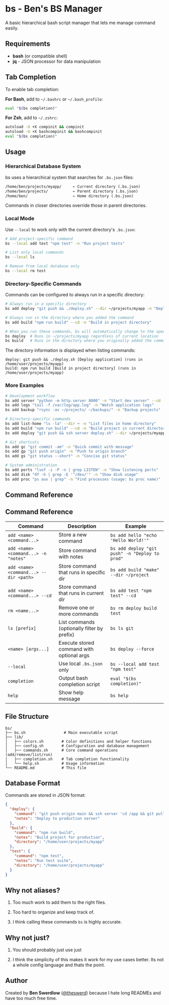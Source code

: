 # bs - Ben's BS Manager

A basic hierarchical bash script manager that lets me manage command easily.

## Requirements

- **bash** (or compatible shell)
- **jq** - JSON processor for data manipulation

## Tab Completion

To enable tab completion:

**For Bash**, add to `~/.bashrc` or `~/.bash_profile`:

```bash
eval "$(bs completion)"
```

**For Zsh**, add to `~/.zshrc`:

```bash
autoload -U +X compinit && compinit
autoload -U +X bashcompinit && bashcompinit
eval "$(bs completion)"
```

## Usage

### Hierarchical Database System

bs uses a hierarchical system that searches for `.bs.json` files:

```txt
/home/ben/projects/myapp/     ← Current directory (.bs.json)
/home/ben/projects/           ← Parent directory (.bs.json)
/home/ben/                    ← Home directory (.bs.json)
```

Commands in closer directories override those in parent directories.

### Local Mode

Use `--local` to work only with the current directory's `.bs.json`:

```bash
# Add project-specific command
bs --local add test "npm test" -n "Run project tests"

# List only local commands
bs --local ls

# Remove from local database only
bs --local rm test
```

### Directory-Specific Commands

Commands can be configured to always run in a specific directory:

```bash
# Always run in a specific directory
bs add deploy "git push && ./deploy.sh" --dir ~/projects/myapp -n "Deploy application"

# Always run in the directory where you added the command
bs add build "npm run build" --cd -n "Build in project directory"

# When you run these commands, bs will automatically change to the specified directory:
bs deploy  # Runs in ~/projects/myapp regardless of current location
bs build   # Runs in the directory where you originally added the command
```

The directory information is displayed when listing commands:

```text
deploy: git push && ./deploy.sh [Deploy application] (runs in /home/user/projects/myapp)
build: npm run build [Build in project directory] (runs in /home/user/projects/myapp)
```

### More Examples

```bash
# Development workflow
bs add server "python -m http.server 8000" -n "Start dev server" --cd
bs add logs "tail -f /var/log/app.log" -n "Watch application logs"
bs add backup "rsync -av ~/projects/ ~/backups/" -n "Backup projects"

# Directory-specific commands
bs add list-home "ls -la" --dir ~ -n "List files in home directory"
bs add build "npm run build" --cd -n "Build project in current directory"
bs add deploy "git push && ssh server deploy.sh" --dir ~/projects/myapp -n "Deploy from project root"

# Git shortcuts
bs add gc "git commit -am" -n "Quick commit with message"
bs add gp "git push origin" -n "Push to origin branch"
bs add gs "git status --short" -n "Concise git status"

# System administration
bs add ports "lsof -i -P -n | grep LISTEN" -n "Show listening ports"
bs add disk "df -h | grep -E '^/dev/'" -n "Show disk usage"
bs add proc "ps aux | grep" -n "Find processes (usage: bs proc name)"
```

## Command Reference

## Command Reference

| Command                                | Description                                 | Example                                        |
| -------------------------------------- | ------------------------------------------- | ---------------------------------------------- |
| `add <name> <command...>`              | Store a new command                         | `bs add hello "echo 'Hello World!'"`           |
| `add <name> <command...> -n "notes"`   | Store command with notes                    | `bs add deploy "git push" -n "Deploy to prod"` |
| `add <name> <command...> --dir <path>` | Store command that runs in specific dir     | `bs add build "make" --dir ~/project`          |
| `add <name> <command...> --cd`         | Store command that runs in current dir      | `bs add test "npm test" --cd`                  |
| `rm <name...>`                         | Remove one or more commands                 | `bs rm deploy build test`                      |
| `ls [prefix]`                          | List commands (optionally filter by prefix) | `bs ls git`                                    |
| `<name> [args...]`                     | Execute stored command with optional args   | `bs deploy --force`                            |
| `--local`                              | Use local `.bs.json` only                   | `bs --local add test "npm test"`               |
| `completion`                           | Output bash completion script               | `eval "$(bs completion)"`                      |
| `help`                                 | Show help message                           | `bs help`                                      |

## File Structure

```text
bs/
├── bs.sh                 # Main executable script
├── lib/
│   ├── colors.sh        # Color definitions and helper functions
│   ├── config.sh        # Configuration and database management
│   ├── commands.sh      # Core command operations (add/remove/list/run)
│   ├── completion.sh    # Tab completion functionality
│   └── help.sh          # Usage information
└── README.md            # This file
```

## Database Format

Commands are stored in JSON format:

```json
{
  "deploy": {
    "command": "git push origin main && ssh server 'cd /app && git pull'",
    "notes": "Deploy to production server"
  },
  "build": {
    "command": "npm run build",
    "notes": "Build project for production",
    "directory": "/home/user/projects/myapp"
  },
  "test": {
    "command": "npm test",
    "notes": "Run test suite",
    "directory": "/home/user/projects/myapp"
  }
}
```

## Why not aliases?

1. Too much work to add them to the right files.

2. Too hard to organize and keep track of.

3. I think calling these commands `bs` is highly accurate.

## Why not just?

1. You should probably just use just
  
2. I think the simplicity of this makes it work for my use cases better. Its not a whole config language and thats the point.

## Author

Created by **Ben Swerdlow** ([@theswerd](https://github.com/theswerd)) because I hate long READMEs and have too much free time.
